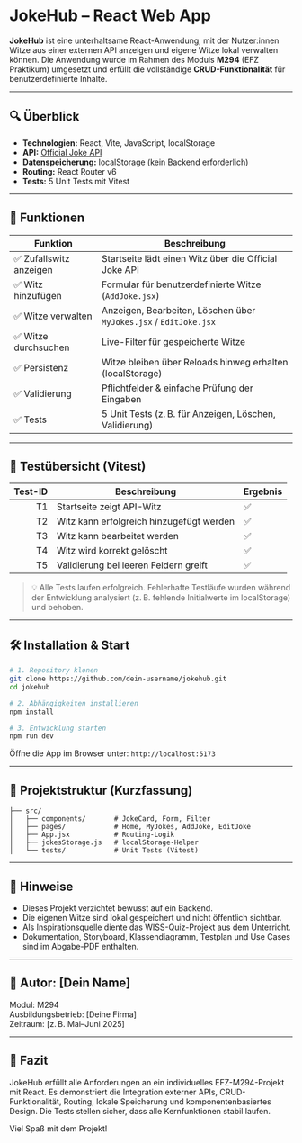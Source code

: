 
# JokeHub – React Web App

**JokeHub** ist eine unterhaltsame React-Anwendung, mit der Nutzer:innen Witze aus einer externen API anzeigen und eigene Witze lokal verwalten können. Die Anwendung wurde im Rahmen des Moduls **M294** (EFZ Praktikum) umgesetzt und erfüllt die vollständige **CRUD-Funktionalität** für benutzerdefinierte Inhalte.

---

## 🔍 Überblick

- **Technologien:** React, Vite, JavaScript, localStorage
- **API:** [Official Joke API](https://official-joke-api.appspot.com/random_joke)
- **Datenspeicherung:** localStorage (kein Backend erforderlich)
- **Routing:** React Router v6
- **Tests:** 5 Unit Tests mit Vitest

---

## 🚀 Funktionen

| Funktion                | Beschreibung                                                                 |
|-------------------------|-------------------------------------------------------------------------------|
| ✅ Zufallswitz anzeigen | Startseite lädt einen Witz über die Official Joke API                        |
| ✅ Witz hinzufügen      | Formular für benutzerdefinierte Witze (`AddJoke.jsx`)                         |
| ✅ Witze verwalten      | Anzeigen, Bearbeiten, Löschen über `MyJokes.jsx` / `EditJoke.jsx`             |
| ✅ Witze durchsuchen    | Live-Filter für gespeicherte Witze                                            |
| ✅ Persistenz           | Witze bleiben über Reloads hinweg erhalten (localStorage)                     |
| ✅ Validierung          | Pflichtfelder & einfache Prüfung der Eingaben                                 |
| ✅ Tests                | 5 Unit Tests (z. B. für Anzeigen, Löschen, Validierung)                       |

---

## 🧪 Testübersicht (Vitest)

| Test-ID | Beschreibung                                 | Ergebnis  |
|--------:|----------------------------------------------|-----------|
| T1      | Startseite zeigt API-Witz                    | ✅        |
| T2      | Witz kann erfolgreich hinzugefügt werden     | ✅        |
| T3      | Witz kann bearbeitet werden                  | ✅        |
| T4      | Witz wird korrekt gelöscht                   | ✅        |
| T5      | Validierung bei leeren Feldern greift       | ✅        |

> 💡 Alle Tests laufen erfolgreich. Fehlerhafte Testläufe wurden während der Entwicklung analysiert (z. B. fehlende Initialwerte im localStorage) und behoben.

---

## 🛠️ Installation & Start

```bash
# 1. Repository klonen
git clone https://github.com/dein-username/jokehub.git
cd jokehub

# 2. Abhängigkeiten installieren
npm install

# 3. Entwicklung starten
npm run dev
```

Öffne die App im Browser unter: `http://localhost:5173`

---

## 🧭 Projektstruktur (Kurzfassung)

```
├── src/
│   ├── components/       # JokeCard, Form, Filter
│   ├── pages/            # Home, MyJokes, AddJoke, EditJoke
│   ├── App.jsx           # Routing-Logik
│   ├── jokesStorage.js   # localStorage-Helper
│   └── tests/            # Unit Tests (Vitest)
```

---

## 📌 Hinweise

- Dieses Projekt verzichtet bewusst auf ein Backend.
- Die eigenen Witze sind lokal gespeichert und nicht öffentlich sichtbar.
- Als Inspirationsquelle diente das WISS-Quiz-Projekt aus dem Unterricht.
- Dokumentation, Storyboard, Klassendiagramm, Testplan und Use Cases sind im Abgabe-PDF enthalten.

---

## 👤 Autor: [Dein Name]

Modul: M294  
Ausbildungsbetrieb: [Deine Firma]  
Zeitraum: [z. B. Mai–Juni 2025]

---

## 🏁 Fazit

JokeHub erfüllt alle Anforderungen an ein individuelles EFZ-M294-Projekt mit React. Es demonstriert die Integration externer APIs, CRUD-Funktionalität, Routing, lokale Speicherung und komponentenbasiertes Design. Die Tests stellen sicher, dass alle Kernfunktionen stabil laufen.

Viel Spaß mit dem Projekt!
